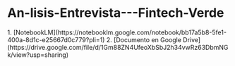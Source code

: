 <h1>An-lisis-Entrevista---Fintech-Verde</h1>
1. [NotebookLM](https://notebooklm.google.com/notebook/bb17a5b8-5fe1-400a-8d1c-e25667d0c779?pli=1)  
2. [Documento en Google Drive](https://drive.google.com/file/d/1Gm88ZN4UfeoXbSbJ2h34vwRz63DbmNGk/view?usp=sharing)  
